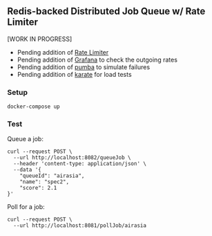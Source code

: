 ## Redis-backed Distributed Job Queue w/ Rate Limiter

[WORK IN PROGRESS]

- Pending addition of [Rate Limiter](https://www.javadoc.io/doc/org.redisson/redisson/3.10.6/org/redisson/api/RRateLimiter.html)
- Pending addition of [Grafana](https://grafana.com/docs/grafana/latest/installation/docker/) to check the outgoing rates
- Pending addition of [pumba](https://github.com/alexei-led/pumba) to simulate failures
- Pending addition of [karate](https://intuit.github.io/karate/karate-gatling/) for load tests

### Setup

`docker-compose up`

### Test

Queue a job:

```
curl --request POST \
  --url http://localhost:8082/queueJob \
  --header 'content-type: application/json' \
  --data '{
	"queueId": "airasia",
	"name": "spec2",
	"score": 2.1
}'
```

Poll for a job:

```
curl --request POST \
  --url http://localhost:8081/pollJob/airasia
```
